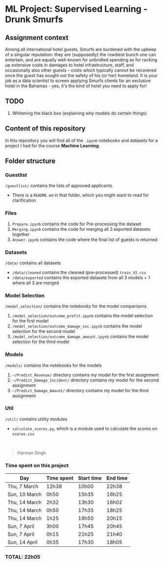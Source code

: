 # ML Project: Supervised Learning - Drunk Smurfs

## Assignment context

Among all international hotel guests, Smurfs are burdened with the upkeep of a singular reputation: they are (supposedly) the rowdiest bunch one can entertain, and are equally well-known for unbridled spending as for racking up extensive costs in damages to hotel infrastructure, staff, and occasionally also other guests – costs which typically cannot be recovered once the guest has sought out the safety of his (or her) homeland.
It is your job as a data scientist to screen applying Smurfs clients for an exclusive hotel in the Bahamas - yes, it's the kind of hotel you need to apply for!

## TODO

1. Whitening the black box (explaining why models do certain things)

## Content of this repository

In this repository you will find all of the `.ipynb` notebooks and datasets for a project I had for the course **Machine Learning**.

## Folder structure

### Guestlist

`/guestlist/` contains the lists of approved applicants

- There is a `README.md` in that folder, which you might want to read for clarification

### Files

1. `Prepare.ipynb` contains the code for Pre-processing the dataset
2. `Merging.ipynb` contains the code for merging all 3 exported datasets together
3. `Answer.ipynb` contains the code where the final list of guests is returned

### Datasets

`/data/` contains all datasets

- `/data/cleaned` contains the cleaned (pre-processed) `train_V2.csv`
- `/data/exported` contains the exported datasets from all 3 models + 1 where all 3 are merged

### Model Selection

`/model_selection/` contains the notebooks for the model comparisons

1. `/model_selection/outcome_profit.ipynb` contains the model selection for the first model
2. `/model_selection/outcome_damage_inc.ipynb` contains the model selection for the second model
3. `/model_selection/outcome_damage_amount.ipynb` contains the model selection for the third model

### Models

`/models/` contains the notebooks for the models

1. `~/Predict_Revenue/` directory contains my model for the first assignment
2. `~/Predict_Damage_Incident/` directory contains my model for the second assignment
3. `~/Predict_Damage_Amount/` directory contains my model for the third assignment

### Util

`/util/` contains utility modules

- `calculate_scores.py`, which is a module used to calculate the scores on `scores.csv`

&nbsp;

> Harman Singh

### Time spent on this project

| Day           | Time spent | Start time | End time |
| ------------- | ---------- | ---------- | -------- |
| Thu, 7 March  | 12h38      | 10h00      | 22h38    |
| Sun, 10 March | 0h50       | 15h35      | 16h25    |
| Thu, 14 March | 2h32       | 13h30      | 16h02    |
| Thu, 14 March | 0h50       | 17h35      | 18h25    |
| Thu, 14 March | 1h25       | 18h50      | 20h15    |
| Sun, 7 April  | 3h00       | 17h45      | 20h45    |
| Sun, 7 April  | 0h15       | 21h25      | 21h40    |
| Sun, 14 April | 0h35       | 17h30      | 18h05    |

### **TOTAL**: 22h05
